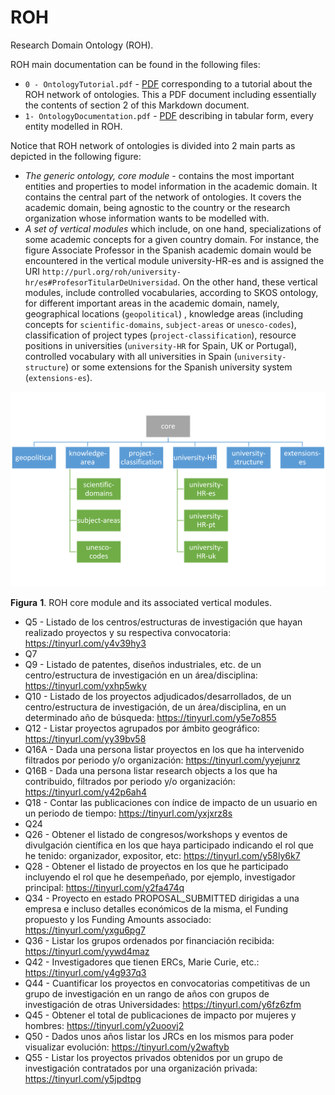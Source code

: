 # ROH
Research Domain Ontology (ROH). 

ROH main documentation can be found in the following files:
- `0 - OntologyTutorial.pdf` - [PDF](https://herculescrue.github.io/ROH/0%20-%20OntologyTutorial.pdf) corresponding to a tutorial about the ROH network of ontologies. This a PDF document including essentially the contents of section 2 of this Markdown document.
- `1- OntologyDocumentation.pdf` - [PDF](https://herculescrue.github.io/ROH/1-%20OntologyDocumentation.pdf) describing in tabular form, every entity modelled in ROH.

Notice that ROH network of ontologies is divided into 2 main parts as depicted in the following figure:
- *The generic ontology, core module* - contains the most important entities and properties to model information in the academic domain. It contains the central part of the network of ontologies. It covers the academic domain, being agnostic to the country or the research organization whose information wants to be modelled with.
- *A set of vertical modules*	 which include, on one hand, specializations of some academic concepts for a given country domain. For instance, the figure Associate Professor in the Spanish academic domain would be encountered in the vertical module university-HR-es and is assigned the URI `http://purl.org/roh/university-hr/es#ProfesorTitularDeUniversidad`. On the other hand, these vertical modules, include controlled vocabularies, according to SKOS ontology, for different important areas in the academic domain, namely,  geographical locations (`geopolitical`) , knowledge areas (including concepts for `scientific-domains`, `subject-areas` or `unesco-codes`), classification of project types (`project-classification`), resource positions in universities (`university-HR` for Spain, UK or Portugal), controlled vocabulary with all universities in Spain (`university-structure`) or  some extensions for the Spanish university system (`extensions-es`).

![](.//media/ROH-core-vertical-modules.png)

**Figura** **1**. ROH core module and its associated vertical modules.


* Q5 - Listado de los centros/estructuras de investigación que hayan realizado proyectos y su respectiva convocatoria: https://tinyurl.com/y4v39hy3
* Q7
* Q9 - Listado de patentes, diseños industriales, etc. de un centro/estructura de investigación en un área/disciplina:  https://tinyurl.com/yxhp5wky
* Q10 - Listado de los proyectos adjudicados/desarrollados, de un centro/estructura de investigación, de un área/disciplina, en un determinado año de búsqueda: https://tinyurl.com/y5e7o855
* Q12 - Listar proyectos agrupados por ámbito geográfico: https://tinyurl.com/yy39bv58
* Q16A - Dada una persona listar proyectos en los que ha intervenido filtrados por periodo y/o organización: https://tinyurl.com/yyejunrz
* Q16B - Dada una persona listar research objects a los que ha contribuido, filtrados por periodo y/o organización: https://tinyurl.com/y42p6ah4
* Q18 - Contar las publicaciones con índice de impacto de un usuario en un periodo de tiempo: https://tinyurl.com/yxjxrz8s
* Q24
* Q26 - Obtener el listado de congresos/workshops y eventos de divulgación científica en los que haya participado indicando el rol que he tenido: organizador, expositor, etc: https://tinyurl.com/y58ly6k7
* Q28 - Obtener el listado de proyectos en los que he participado incluyendo el rol que he desempeñado, por ejemplo, investigador principal: https://tinyurl.com/y2fa474q
* Q34 - Proyecto en estado PROPOSAL_SUBMITTED dirigidas a una empresa e incluso detalles económicos de la misma, el Funding propuesto y los Funding Amounts associado: https://tinyurl.com/yxgu6pg7
* Q36 - Listar los grupos ordenados por financiación recibida: https://tinyurl.com/yywd4maz
* Q42 - Investigadores que tienen ERCs, Marie Curie, etc.: https://tinyurl.com/y4g937q3
* Q44 - Cuantificar los proyectos en convocatorias competitivas de un grupo de investigación en un rango de años con grupos de investigación de otras Universidades: https://tinyurl.com/y6fz6zfm
* Q45 - Obtener el total de publicaciones de impacto por mujeres y hombres: https://tinyurl.com/y2uoovj2
* Q50 - Dados unos años listar los JRCs en los mismos para poder visualizar evolución: https://tinyurl.com/y2waftyb
* Q55 - Listar los proyectos privados obtenidos por un grupo de investigación contratados por una organización privada: https://tinyurl.com/y5jpdtpg
